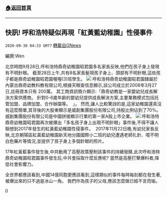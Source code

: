 ###  [:house:返回首頁](https://github.com/ourhimalayas/txt)
---

## 快訊! 呼和浩特疑似再現「紅黃藍幼稚園」性侵事件
`2020-09-30 04:33 GM77` [轉載自GNews](https://gnews.org/zh-hant/392607/)

編撰:Wen

北京時間9月28日,呼和浩特鼎奇幼稚園昭君園多名家長反映,他們在孩子身上發現有不明針眼。 截至28日上午,共有8名家長髮現孩子身上、頭部有不明針眼,這些孩子都是鼎奇幼稚園昭君園喔喔(3)班學生。
![]()![](https://s3.amazonaws.com/gnews-media-offload/wp-content/uploads/2020/09/30042808/%E6%88%AA%E5%B1%8F2020-09-30-%E4%B8%8B%E5%8D%884.23.24-1.png)
呼和浩特鼎奇幼稚園昭君園隸屬於內蒙古鼎奇幼教科教有限公司,根據天眼查信息顯示,該公司成立於2008年3月27日,註冊資本只有 200萬。 其工商資訊簡介顯示:「鼎奇幼教是一家嬰幼兒成長解決方案供應商。 針對0-6歲年齡的嬰幼兒提供成長解決方案,主要業務模式包括託管加盟、品牌加盟、合作辦園等。  」。 然而,讓人比較驚訝的是,這家幼稚園還真沒有這麼簡單,其背後的大股東顯示是威創集團股份有限公司,持股比例佔到了70%。 威創集團股份有限公司是中國拼接顯示行業的第一家A股上市企業。
![]()![](https://s3.amazonaws.com/gnews-media-offload/wp-content/uploads/2020/09/30042832/%E6%88%AA%E5%B1%8F2020-09-30-%E4%B8%8B%E5%8D%884.23.56-1.png)
呼和浩特鼎奇幼稚園昭君園再次被爆出「多名孩子身上出現不明針眼」事件後,不得不讓人聯想到2017年發生的紅黃藍幼稚園性侵事件。  2017年11月22日晚,有幼兒家長反映,北京朝陽區紅黃藍幼稚園新天地分園國際小二班的幼兒遭遇老師扎針、喂不明白色藥片等情況,並提供了孩子身上多個針眼的照片。

17年紅黃藍事件發生後,中共動用了高壓政策壓制該事件的持續發酵,此次呼和浩特鼎奇幼稚園昭君園事件發生后,中共會採取什麼反應呢? 當然是高壓打擊爆料者,降低社會影響力。

全世界都應該看到,中國14億同胞更應該看到,這樣類似的事件每時每刻都在發生著,被爆出來的只不過是冰山一角。 我們作為孩子的父母,應該怎麼做已經不言而喻。

0
